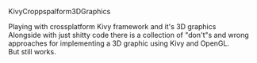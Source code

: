 KivyCroppspalform3DGraphics

Playing with crossplatform Kivy framework and it's 3D graphics <br>
Alongside with just shitty code there is a collection of "don't"s and wrong approaches for implementing a 3D graphic using Kivy and OpenGL. <br>
But still works.
